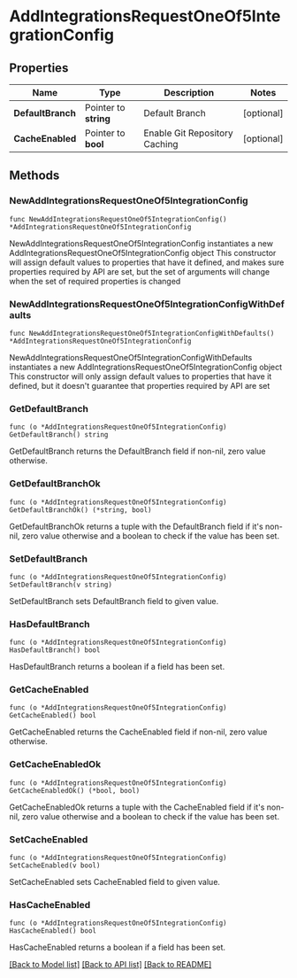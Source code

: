 # AddIntegrationsRequestOneOf5IntegrationConfig

## Properties

Name | Type | Description | Notes
------------ | ------------- | ------------- | -------------
**DefaultBranch** | Pointer to **string** | Default Branch | [optional] 
**CacheEnabled** | Pointer to **bool** | Enable Git Repository Caching | [optional] 

## Methods

### NewAddIntegrationsRequestOneOf5IntegrationConfig

`func NewAddIntegrationsRequestOneOf5IntegrationConfig() *AddIntegrationsRequestOneOf5IntegrationConfig`

NewAddIntegrationsRequestOneOf5IntegrationConfig instantiates a new AddIntegrationsRequestOneOf5IntegrationConfig object
This constructor will assign default values to properties that have it defined,
and makes sure properties required by API are set, but the set of arguments
will change when the set of required properties is changed

### NewAddIntegrationsRequestOneOf5IntegrationConfigWithDefaults

`func NewAddIntegrationsRequestOneOf5IntegrationConfigWithDefaults() *AddIntegrationsRequestOneOf5IntegrationConfig`

NewAddIntegrationsRequestOneOf5IntegrationConfigWithDefaults instantiates a new AddIntegrationsRequestOneOf5IntegrationConfig object
This constructor will only assign default values to properties that have it defined,
but it doesn't guarantee that properties required by API are set

### GetDefaultBranch

`func (o *AddIntegrationsRequestOneOf5IntegrationConfig) GetDefaultBranch() string`

GetDefaultBranch returns the DefaultBranch field if non-nil, zero value otherwise.

### GetDefaultBranchOk

`func (o *AddIntegrationsRequestOneOf5IntegrationConfig) GetDefaultBranchOk() (*string, bool)`

GetDefaultBranchOk returns a tuple with the DefaultBranch field if it's non-nil, zero value otherwise
and a boolean to check if the value has been set.

### SetDefaultBranch

`func (o *AddIntegrationsRequestOneOf5IntegrationConfig) SetDefaultBranch(v string)`

SetDefaultBranch sets DefaultBranch field to given value.

### HasDefaultBranch

`func (o *AddIntegrationsRequestOneOf5IntegrationConfig) HasDefaultBranch() bool`

HasDefaultBranch returns a boolean if a field has been set.

### GetCacheEnabled

`func (o *AddIntegrationsRequestOneOf5IntegrationConfig) GetCacheEnabled() bool`

GetCacheEnabled returns the CacheEnabled field if non-nil, zero value otherwise.

### GetCacheEnabledOk

`func (o *AddIntegrationsRequestOneOf5IntegrationConfig) GetCacheEnabledOk() (*bool, bool)`

GetCacheEnabledOk returns a tuple with the CacheEnabled field if it's non-nil, zero value otherwise
and a boolean to check if the value has been set.

### SetCacheEnabled

`func (o *AddIntegrationsRequestOneOf5IntegrationConfig) SetCacheEnabled(v bool)`

SetCacheEnabled sets CacheEnabled field to given value.

### HasCacheEnabled

`func (o *AddIntegrationsRequestOneOf5IntegrationConfig) HasCacheEnabled() bool`

HasCacheEnabled returns a boolean if a field has been set.


[[Back to Model list]](../README.md#documentation-for-models) [[Back to API list]](../README.md#documentation-for-api-endpoints) [[Back to README]](../README.md)


